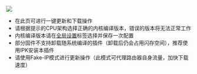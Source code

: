 ![](https://github.com/vernesong/OpenClash/raw/master/img/set8.png)
* 在此页可进行一键更新和下载操作
* 请根据提示的CPU架构选择正确的内核编译版本，错误的版本将无法正常工作
* 内核编译版本请在[全局设置](https://github.com/vernesong/OpenClash/wiki/全局设置)标签选择并保存一次配置
* 部分固件不支持卸载随系统编译的插件（卸载后仍会占用闪存空间），推荐使用IPK安装本插件
* 请使用Fake-IP模式进行更新操作（此模式可代理路由器自身流量，加快下载速度）